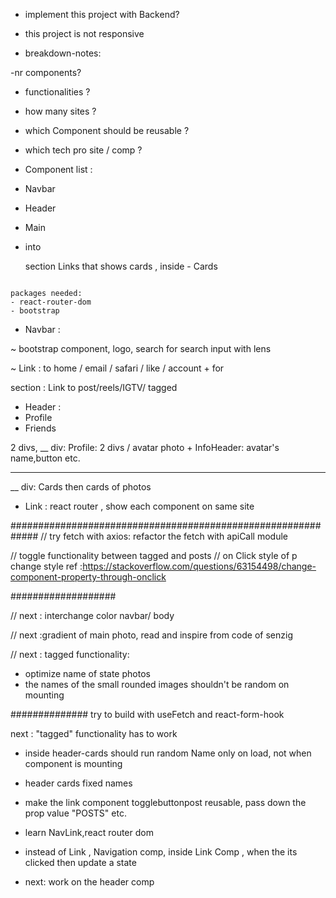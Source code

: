 - implement this project with Backend?
- this project is not responsive

- breakdown-notes:

-nr components?

- functionalities ?
- how many sites ?
- which Component should be reusable ?

- which tech pro site / comp ?

- Component list :

- Navbar
- Header
- Main
- into <main> section Links that shows cards , inside - Cards

```

packages needed:
- react-router-dom
- bootstrap

```

- Navbar :

~ bootstrap component, logo, search for search input with lens

~ Link : to home / email / safari / like / account + for <main> section : Link to post/reels/IGTV/ tagged

- Header :
- Profile
- Friends

2 divs,
\_\_ div: Profile: 2 divs / avatar photo + InfoHeader: avatar's name,button etc.

---

\_\_ div: Cards then cards of photos

- Link : react router , show each component on same site

#############################################################
// try fetch with axios: refactor the fetch with apiCall module

// toggle functionality between tagged and posts
// on Click style of p change style ref :https://stackoverflow.com/questions/63154498/change-component-property-through-onclick

###################

// next : interchange color navbar/ body

// next :gradient of main photo, read and inspire from code of senzig

// next : tagged functionality:

- optimize name of state photos
- the names of the small rounded images shouldn't be random on mounting

##############
try to build with useFetch and react-form-hook

next : "tagged" functionality has to work

- inside header-cards should run random Name only on load, not when component is mounting
- header cards fixed names
- make the link component togglebuttonpost reusable, pass down the prop value "POSTS" etc.

- learn NavLink,react router dom

- instead of Link , Navigation comp, inside Link Comp , when the its clicked then update a state

- next: work on the header comp

